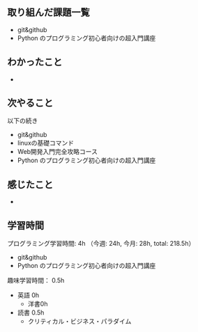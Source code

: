 ## 取り組んだ課題一覧
- git&github
- Python のプログラミング初心者向けの超入門講座

## わかったこと
- 

## 次やること
以下の続き
- git&github
- linuxの基礎コマンド
- Web開発入門完全攻略コース
- Python のプログラミング初心者向けの超入門講座

## 感じたこと
- 

## 学習時間
プログラミング学習時間: 4h （今週: 24h, 今月: 28h, total: 218.5h）
- git&github
- Python のプログラミング初心者向けの超入門講座

趣味学習時間： 0.5h
- 英語 0h
  - 洋書0h
- 読書 0.5h
  - クリティカル・ビジネス・パラダイム
